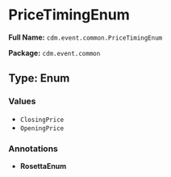 # PriceTimingEnum

**Full Name:** `cdm.event.common.PriceTimingEnum`

**Package:** `cdm.event.common`

## Type: Enum

### Values

- `ClosingPrice`
- `OpeningPrice`
### Annotations

- **RosettaEnum**

